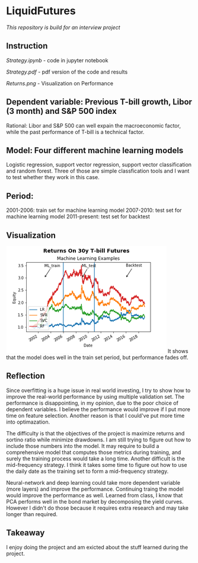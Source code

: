 # LiquidFutures
*This repository is build for an interview project*

## Instruction
*Strategy.ipynb* - code in jupyter notebook

*Strategy.pdf* - pdf version of the code and results

*Returns.png* - Visualization on Performance


## Dependent variable: Previous T-bill growth, Libor (3 month) and S&P 500 index
Rational: Libor and S&P 500 can well expain the macroeconomic factor, while the past performance of T-bill is a technical factor. 
## Model: Four different machine learning models
Logistic regression, support vector regression, support vector classification and random forest.
Three of those are simple classfication tools and I want to test whether they work in this case.

## Period:
2001-2006: train set for machine learning model
2007-2010: test set for machine learning model
2011-present: test set for backtest

## Visualization
![alt text](https://github.com/YichuanWSXD/LiquidFutures/blob/master/Returns.png)
It shows that the model does well in the train set period, but performance fades off.

## Reflection
Since overfitting is a huge issue in real world investing, I try to show how to improve the real-world performance by using multiple validation set.
The performance is disappointing, in my opinion, due to the poor choice of dependent variables. I believe the performance would improve if I put more time on feature selection. Another reason is that I could've put more time into optimazation.

The difficulty is that the objectives of the project is maximize returns and sortino ratio while minimize drawdowns. I am still trying to figure out how to include those numbers into the model. It may require to build a comprehensive model that computes those metrics during training, and surely the training process would take a long time.
Another difficult is the mid-frequency strategy. I think it takes some time to figure out how to use the daily date as the training set to form a mid-frequency strategy.

Neural-network and deep learning could take more dependent variable (more layers) and improve the performance. Continuing traing the model would improve the performance as well. Learned from class, I know that PCA performs well in the bond market by decomposing the yield curves. However I didn't do those because it requires extra research and may take longer than required.

## Takeaway
I enjoy doing the project and am exicted about the stuff learned during the project. 


